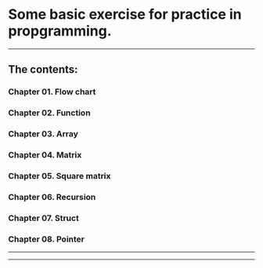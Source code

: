 # Some basic exercise for practice in propgramming.

------
## The contents:
### Chapter 01. Flow chart


### Chapter 02. Function


### Chapter 03. Array


### Chapter 04. Matrix


### Chapter 05. Square matrix


### Chapter 06. Recursion


### Chapter 07. Struct


### Chapter 08. Pointer

------
------
